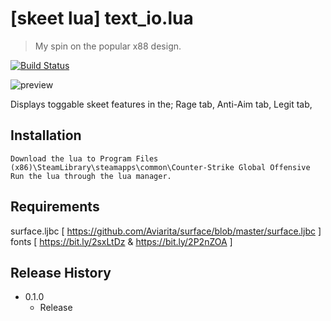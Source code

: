 # [skeet lua] text_io.lua
> My spin on the popular x88 design.

[![Build Status][image]][url]

![preview](https://i.imgur.com/nrK2hiV.png)

Displays toggable skeet features in the;
Rage tab,
Anti-Aim tab,
Legit tab,

## Installation
```
Download the lua to Program Files (x86)\SteamLibrary\steamapps\common\Counter-Strike Global Offensive
Run the lua through the lua manager.
```

## Requirements
surface.ljbc [ https://github.com/Aviarita/surface/blob/master/surface.ljbc ]
fonts [ https://bit.ly/2sxLtDz & https://bit.ly/2P2nZOA ]

## Release History

* 0.1.0
    * Release
 
<!-- Markdown link & img dfn's -->
[image]: https://img.shields.io/badge/RELEASE-0.1.0-blue?style=plastic
[url]: https://github.com/XcH1337/text_oi.lua/releases/tag/0.1.0
